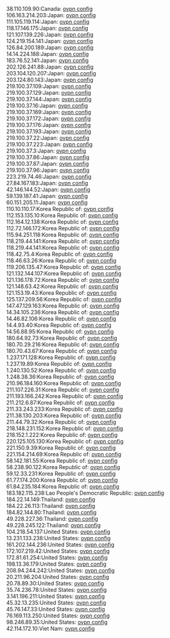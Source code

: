 38.110.109.90:Canada: [ovpn config](vpn/38_110_109_90.ovpn)  
106.163.214.203:Japan: [ovpn config](vpn/106_163_214_203.ovpn)  
111.105.119.114:Japan: [ovpn config](vpn/111_105_119_114.ovpn)  
118.17.146.175:Japan: [ovpn config](vpn/118_17_146_175.ovpn)  
121.107.139.226:Japan: [ovpn config](vpn/121_107_139_226.ovpn)  
124.219.154.141:Japan: [ovpn config](vpn/124_219_154_141.ovpn)  
126.84.200.189:Japan: [ovpn config](vpn/126_84_200_189.ovpn)  
14.14.224.188:Japan: [ovpn config](vpn/14_14_224_188.ovpn)  
183.76.52.141:Japan: [ovpn config](vpn/183_76_52_141.ovpn)  
202.126.241.88:Japan: [ovpn config](vpn/202_126_241_88.ovpn)  
203.104.120.207:Japan: [ovpn config](vpn/203_104_120_207.ovpn)  
203.124.80.143:Japan: [ovpn config](vpn/203_124_80_143.ovpn)  
219.100.37.109:Japan: [ovpn config](vpn/219_100_37_109.ovpn)  
219.100.37.129:Japan: [ovpn config](vpn/219_100_37_129.ovpn)  
219.100.37.144:Japan: [ovpn config](vpn/219_100_37_144.ovpn)  
219.100.37.16:Japan: [ovpn config](vpn/219_100_37_16.ovpn)  
219.100.37.169:Japan: [ovpn config](vpn/219_100_37_169.ovpn)  
219.100.37.172:Japan: [ovpn config](vpn/219_100_37_172.ovpn)  
219.100.37.176:Japan: [ovpn config](vpn/219_100_37_176.ovpn)  
219.100.37.193:Japan: [ovpn config](vpn/219_100_37_193.ovpn)  
219.100.37.22:Japan: [ovpn config](vpn/219_100_37_22.ovpn)  
219.100.37.223:Japan: [ovpn config](vpn/219_100_37_223.ovpn)  
219.100.37.3:Japan: [ovpn config](vpn/219_100_37_3.ovpn)  
219.100.37.86:Japan: [ovpn config](vpn/219_100_37_86.ovpn)  
219.100.37.87:Japan: [ovpn config](vpn/219_100_37_87.ovpn)  
219.100.37.96:Japan: [ovpn config](vpn/219_100_37_96.ovpn)  
223.219.74.46:Japan: [ovpn config](vpn/223_219_74_46.ovpn)  
27.84.167.183:Japan: [ovpn config](vpn/27_84_167_183.ovpn)  
42.146.144.52:Japan: [ovpn config](vpn/42_146_144_52.ovpn)  
59.139.187.41:Japan: [ovpn config](vpn/59_139_187_41.ovpn)  
60.151.205.11:Japan: [ovpn config](vpn/60_151_205_11.ovpn)  
110.10.110.17:Korea Republic of: [ovpn config](vpn/110_10_110_17.ovpn)  
112.153.135.10:Korea Republic of: [ovpn config](vpn/112_153_135_10.ovpn)  
112.164.12.138:Korea Republic of: [ovpn config](vpn/112_164_12_138.ovpn)  
112.72.146.172:Korea Republic of: [ovpn config](vpn/112_72_146_172.ovpn)  
115.94.251.118:Korea Republic of: [ovpn config](vpn/115_94_251_118.ovpn)  
118.219.44.141:Korea Republic of: [ovpn config](vpn/118_219_44_141.ovpn)  
118.219.44.141:Korea Republic of: [ovpn config](vpn/118_219_44_141.ovpn)  
118.42.75.4:Korea Republic of: [ovpn config](vpn/118_42_75_4.ovpn)  
118.46.63.26:Korea Republic of: [ovpn config](vpn/118_46_63_26.ovpn)  
119.206.135.47:Korea Republic of: [ovpn config](vpn/119_206_135_47.ovpn)  
121.132.144.107:Korea Republic of: [ovpn config](vpn/121_132_144_107.ovpn)  
121.136.178.72:Korea Republic of: [ovpn config](vpn/121_136_178_72.ovpn)  
121.148.63.42:Korea Republic of: [ovpn config](vpn/121_148_63_42.ovpn)  
121.153.19.43:Korea Republic of: [ovpn config](vpn/121_153_19_43.ovpn)  
125.137.209.56:Korea Republic of: [ovpn config](vpn/125_137_209_56.ovpn)  
147.47.129.163:Korea Republic of: [ovpn config](vpn/147_47_129_163.ovpn)  
14.34.105.236:Korea Republic of: [ovpn config](vpn/14_34_105_236.ovpn)  
14.46.82.106:Korea Republic of: [ovpn config](vpn/14_46_82_106.ovpn)  
14.4.93.40:Korea Republic of: [ovpn config](vpn/14_4_93_40.ovpn)  
14.56.88.95:Korea Republic of: [ovpn config](vpn/14_56_88_95.ovpn)  
180.64.92.73:Korea Republic of: [ovpn config](vpn/180_64_92_73.ovpn)  
180.70.29.216:Korea Republic of: [ovpn config](vpn/180_70_29_216.ovpn)  
180.70.43.67:Korea Republic of: [ovpn config](vpn/180_70_43_67.ovpn)  
1.237.171.128:Korea Republic of: [ovpn config](vpn/1_237_171_128.ovpn)  
1.237.19.89:Korea Republic of: [ovpn config](vpn/1_237_19_89.ovpn)  
1.240.130.52:Korea Republic of: [ovpn config](vpn/1_240_130_52.ovpn)  
1.248.38.36:Korea Republic of: [ovpn config](vpn/1_248_38_36.ovpn)  
210.96.184.160:Korea Republic of: [ovpn config](vpn/210_96_184_160.ovpn)  
211.107.226.31:Korea Republic of: [ovpn config](vpn/211_107_226_31.ovpn)  
211.193.166.242:Korea Republic of: [ovpn config](vpn/211_193_166_242.ovpn)  
211.212.6.87:Korea Republic of: [ovpn config](vpn/211_212_6_87.ovpn)  
211.33.243.233:Korea Republic of: [ovpn config](vpn/211_33_243_233.ovpn)  
211.38.130.203:Korea Republic of: [ovpn config](vpn/211_38_130_203.ovpn)  
211.44.79.32:Korea Republic of: [ovpn config](vpn/211_44_79_32.ovpn)  
218.148.231.152:Korea Republic of: [ovpn config](vpn/218_148_231_152.ovpn)  
218.152.1.222:Korea Republic of: [ovpn config](vpn/218_152_1_222.ovpn)  
220.125.105.130:Korea Republic of: [ovpn config](vpn/220_125_105_130.ovpn)  
221.150.9.39:Korea Republic of: [ovpn config](vpn/221_150_9_39.ovpn)  
221.154.214.69:Korea Republic of: [ovpn config](vpn/221_154_214_69.ovpn)  
58.142.181.55:Korea Republic of: [ovpn config](vpn/58_142_181_55.ovpn)  
58.238.90.122:Korea Republic of: [ovpn config](vpn/58_238_90_122.ovpn)  
59.12.33.231:Korea Republic of: [ovpn config](vpn/59_12_33_231.ovpn)  
61.77.174.200:Korea Republic of: [ovpn config](vpn/61_77_174_200.ovpn)  
61.84.235.184:Korea Republic of: [ovpn config](vpn/61_84_235_184.ovpn)  
183.182.115.238:Lao People's Democratic Republic: [ovpn config](vpn/183_182_115_238.ovpn)  
184.22.14.149:Thailand: [ovpn config](vpn/184_22_14_149.ovpn)  
184.22.26.113:Thailand: [ovpn config](vpn/184_22_26_113.ovpn)  
184.82.144.80:Thailand: [ovpn config](vpn/184_82_144_80.ovpn)  
49.228.227.36:Thailand: [ovpn config](vpn/49_228_227_36.ovpn)  
49.228.245.122:Thailand: [ovpn config](vpn/49_228_245_122.ovpn)  
104.218.54.137:United States: [ovpn config](vpn/104_218_54_137.ovpn)  
13.231.133.238:United States: [ovpn config](vpn/13_231_133_238.ovpn)  
161.202.144.236:United States: [ovpn config](vpn/161_202_144_236.ovpn)  
172.107.219.42:United States: [ovpn config](vpn/172_107_219_42.ovpn)  
172.81.61.254:United States: [ovpn config](vpn/172_81_61_254.ovpn)  
198.13.36.179:United States: [ovpn config](vpn/198_13_36_179.ovpn)  
208.94.244.242:United States: [ovpn config](vpn/208_94_244_242.ovpn)  
20.211.96.204:United States: [ovpn config](vpn/20_211_96_204.ovpn)  
20.78.89.30:United States: [ovpn config](vpn/20_78_89_30.ovpn)  
35.74.236.78:United States: [ovpn config](vpn/35_74_236_78.ovpn)  
3.141.196.211:United States: [ovpn config](vpn/3_141_196_211.ovpn)  
45.32.13.235:United States: [ovpn config](vpn/45_32_13_235.ovpn)  
45.76.147.33:United States: [ovpn config](vpn/45_76_147_33.ovpn)  
76.169.113.250:United States: [ovpn config](vpn/76_169_113_250.ovpn)  
98.246.89.35:United States: [ovpn config](vpn/98_246_89_35.ovpn)  
42.114.172.10:Viet Nam: [ovpn config](vpn/42_114_172_10.ovpn)  
